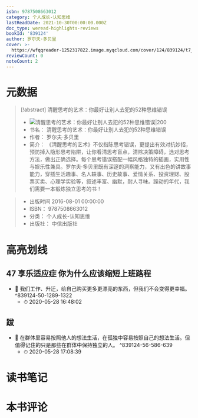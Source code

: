 ```yaml
---
isbn: 9787508663012
category: 个人成长-认知思维
lastReadDate: 2021-10-30T00:00:00.000Z
doc_type: weread-highlights-reviews
bookId: '839124'
author: 罗尔夫·多贝里
cover: >-
  https://wfqqreader-1252317822.image.myqcloud.com/cover/124/839124/t7_839124.jpg
reviewCount: 0
noteCount: 2
---
```

# 元数据
> [!abstract] 清醒思考的艺术：你最好让别人去犯的52种思维错误
> - ![ 清醒思考的艺术：你最好让别人去犯的52种思维错误|200](https://wfqqreader-1252317822.image.myqcloud.com/cover/124/839124/t7_839124.jpg)
> - 书名： 清醒思考的艺术：你最好让别人去犯的52种思维错误
> - 作者： 罗尔夫·多贝里
> - 简介：     《清醒思考的艺术》不仅指陈思考错误，更提出有效对抗妙招，预防掉入隐形思考陷阱，让你看清思考盲点，清除决策障碍，选对思考方法，做出正确选择。每个思考错误搭配一幅风格独特的插画，实用性与娱乐性兼具。罗尔夫·多贝里既有深邃的洞察能力，又有出色的讲故事能力，穿插生活趣事、名人轶事、历史故事、爱情关系、投资理财、股票买卖、心理学实验等，叙述丰富、幽默，耐人寻味。躁动的年代，我们需要一本锻炼独立思考的书！

> - 出版时间 2016-08-01 00:00:00
> - ISBN： 9787508663012
> - 分类： 个人成长-认知思维
> - 出版社： 中信出版社

# 高亮划线

## 47 享乐适应症 你为什么应该缩短上班路程


- 📌 我们工作、升迁，给自己购买更多更漂亮的东西，但我们不会变得更幸福。 ^839124-50-1289-1322
    - ⏱ 2020-05-28 16:48:02 
## 跋


- 📌 在群体里容易按照他人的想法生活，在孤独中容易按照自己的想法生活。但值得记住的只是那些在群体中保持独立的人。 ^839124-56-586-639
    - ⏱ 2020-05-28 17:08:39 
# 读书笔记

# 本书评论
